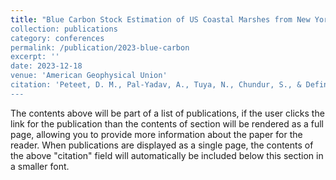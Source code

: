```yaml
---
title: "Blue Carbon Stock Estimation of US Coastal Marshes from New York to Georgia. How Much Do We Have to Lose?
collection: publications
category: conferences
permalink: /publication/2023-blue-carbon
excerpt: ''
date: 2023-12-18
venue: 'American Geophysical Union'
citation: 'Peteet, D. M., Pal-Yadav, A., Tuya, N., Chundur, S., & Defino, C. (2023, December). Blue Carbon Stock Estimation of US Coastal Marshes from New York to Georgia. How Much Do We Have to Lose?. In 23rd Meeting of the American Geophysical Union (AGU) (No. AGU2023 B53B-03).'
---
```


The contents above will be part of a list of publications, if the user clicks the link for the publication than the contents of section will be rendered as a full page, allowing you to provide more information about the paper for the reader. When publications are displayed as a single page, the contents of the above "citation" field will automatically be included below this section in a smaller font.
